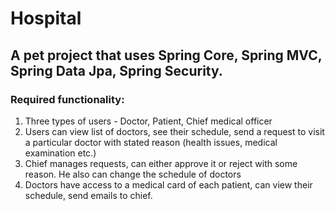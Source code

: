 # Hospital

## A pet project that uses Spring Core, Spring MVC, Spring Data Jpa, Spring Security.

### Required functionality:
1. Three types of users - Doctor, Patient, Chief medical officer
2. Users can view list of doctors, see their schedule, send a request to visit a particular doctor with stated reason (health issues, medical examination etc.)
3. Chief manages requests, can either approve it or reject with some reason. He also can change the schedule of doctors
4. Doctors have access to a medical card of each patient, can view their schedule, send emails to chief.
